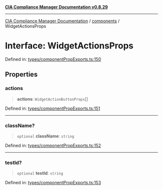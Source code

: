 [**CIA Compliance Manager Documentation v0.8.29**](../../README.md)

***

[CIA Compliance Manager Documentation](../../modules.md) / [components](../README.md) / WidgetActionsProps

# Interface: WidgetActionsProps

Defined in: [types/componentPropExports.ts:150](https://github.com/Hack23/cia-compliance-manager/blob/5836b4c74e2010cd05eca63c0016fd711c628ec9/src/types/componentPropExports.ts#L150)

## Properties

### actions

> **actions**: `WidgetActionButtonProps`[]

Defined in: [types/componentPropExports.ts:151](https://github.com/Hack23/cia-compliance-manager/blob/5836b4c74e2010cd05eca63c0016fd711c628ec9/src/types/componentPropExports.ts#L151)

***

### className?

> `optional` **className**: `string`

Defined in: [types/componentPropExports.ts:152](https://github.com/Hack23/cia-compliance-manager/blob/5836b4c74e2010cd05eca63c0016fd711c628ec9/src/types/componentPropExports.ts#L152)

***

### testId?

> `optional` **testId**: `string`

Defined in: [types/componentPropExports.ts:153](https://github.com/Hack23/cia-compliance-manager/blob/5836b4c74e2010cd05eca63c0016fd711c628ec9/src/types/componentPropExports.ts#L153)
